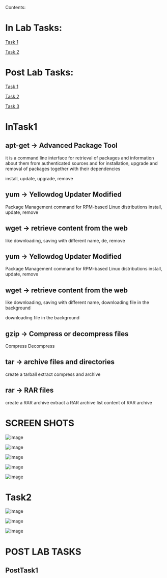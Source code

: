Contents:

# In Lab Tasks:
[Task 1](#InTask1)

[Task 2](#InTask2)

# Post Lab Tasks:
[Task 1](#postTask1)

[Task 2](#postTask2)

[Task 3](#postTask3)


# InTask1
## apt-get -> Advanced Package Tool

it is a command line interface for retrieval of packages and information about them from authenticated sources and for installation, upgrade and removal of packages together with their dependencies

install, update, upgrade, remove

## yum -> Yellowdog Updater Modified

Package Management command for RPM-based Linux distributions
install, update, remove

## wget -> retrieve content from the web

like downloading, 
saving with different name, de, remove

## yum -> Yellowdog Updater Modified

Package Management command for RPM-based Linux distributions
install, update, remove

## wget -> retrieve content from the web

like downloading, 
saving with different name, 
downloading file in the background

downloading file in the background


## gzip -> Compress or decompress files

Compress <file>
Decompress <file>

## tar -> archive files and directories

create a tarball 
extract
compress and archive

## rar -> RAR files

create a RAR archive
extract a RAR archive
list content of RAR archive


# SCREEN SHOTS
![image](https://github.com/user-attachments/assets/c1769945-178a-437b-bd9f-f60fa6bc1fcb)


![image](https://github.com/user-attachments/assets/d1223d5b-2e8b-4921-a5c7-d82a2a050b15)


![image](https://github.com/user-attachments/assets/a874219e-06c3-48da-a5d5-f8b5cc42f525)


![image](https://github.com/user-attachments/assets/a64eb8d1-d43c-43ed-8bef-7c9f1e043ac8)


![image](https://github.com/user-attachments/assets/f5b9f951-933f-4308-b7ad-8557fafe656b)



# Task2

![image](https://github.com/user-attachments/assets/831b1497-3ff7-4e42-ae06-4e3f9ad02f23)


![image](https://github.com/user-attachments/assets/4667f316-1fe8-4a75-ac4d-77014dd79c96)


![image](https://github.com/user-attachments/assets/b8dc301e-a8e7-4ed7-8ca9-ec202bb27c0a)


# POST LAB TASKS
## PostTask1


